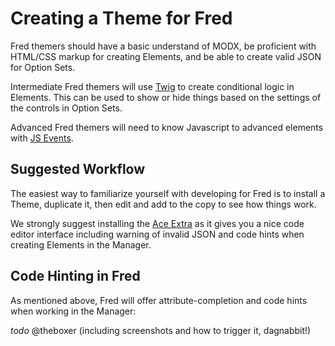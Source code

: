 # Creating a Theme for Fred

Fred themers should have a basic understand of MODX, be proficient with HTML/CSS markup for creating Elements, and be able to create valid JSON for Option Sets. 

Intermediate Fred themers will use [Twig](https://twig.symfony.com/doc/2.x/) to create conditional logic in Elements. This can be used to show or hide things based on the settings  of the controls in Option Sets.

Advanced Fred themers will need to know Javascript to advanced elements with [JS Events](/themer/elements/js_events).

## Suggested Workflow

The easiest way to familiarize yourself with developing for Fred is to install a Theme, duplicate it, then edit and add to the copy to see how things work.

We strongly suggest installing the [Ace Extra](https://modx.com/extras/package/ace) as it gives you a nice code editor interface including warning of invalid JSON and code hints when creating Elements in the Manager.

## Code Hinting in Fred

As mentioned above, Fred will offer attribute-completion and code hints when working in the Manager:

*todo* @theboxer (including screenshots and how to trigger it, dagnabbit!)  
